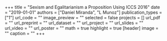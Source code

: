 +++
title = "Sexism and Egalitarianism a Proposition Using ICCS 2016"
date = "2019-01-01"
authors = ["Daniel Miranda", "L Munoz"]
publication_types = ["1"]
url_code = ""
image_preview = ""
selected = false
projects = []
url_pdf = ""
url_preprint = ""
url_dataset = ""
url_project = ""
url_slides = ""
url_video = ""
url_poster = ""
math = true
highlight = true
[header]
image = ""
caption = ""
+++
